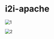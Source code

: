 # i2i-apache

![1](https://github.com/O-n-u-r-A-l-p/i2i-apache/assets/80825307/90e9f145-68cb-41ef-919b-e7b62a48aa4f)

![2](https://github.com/O-n-u-r-A-l-p/i2i-apache/assets/80825307/344fa90b-f730-42e4-bd57-f79de87b6648)

